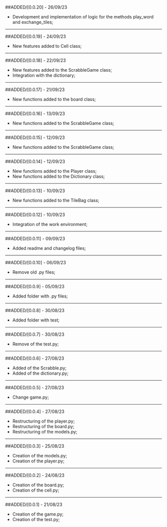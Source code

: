 ##ADDED/[0.0.20] - 26/09/23

- Development and implementation of logic for the methods play_word and exchange_tiles;

---------------
##ADDED/[0.0.19] - 24/09/23

- New features added to Cell class;

---------------
##ADDED/[0.0.18] - 22/09/23

- New features added to the ScrabbleGame class;
- Integration with the dictionary;

---------------
##ADDED/[0.0.17] - 21/09/23

- New functions added to the board class;

---------------
##ADDED/[0.0.16] - 13/09/23

- New functions added to the ScrabbleGame class;

---------------
##ADDED/[0.0.15] - 12/09/23

- New functions added to the ScrabbleGame class;

---------------
##ADDED/[0.0.14] - 12/09/23

- New functions added to the Player class;
- New functions added to the Dictionary class;

---------------
##ADDED/[0.0.13] - 10/09/23

- New functions added to the TileBag class;

---------------
##ADDED/[0.0.12] - 10/09/23

- Integration of the work environment;

---------------

##ADDED/[0.0.11] - 09/09/23

- Added readme and changelog files;

---------------

##ADDED/[0.0.10] - 06/09/23

- Remove old .py files;

---------------
##ADDED/[0.0.9] - 05/09/23

- Added folder with .py files;

---------------
##ADDED/[0.0.8] - 30/08/23
- Added folder with test;

---------------
##ADDED/[0.0.7] - 30/08/23
- Remove of the test.py;

------------

##ADDED/[0.0.6] - 27/08/23

- Added of the Scrabble.py;
- Added of the dictionary.py;

-------------

##ADDED/[0.0.5] - 27/08/23

- Change game.py;

---------------

##ADDED/[0.0.4] - 27/08/23

- Restructuring of the player.py;
- Restructuring of the board.py;
- Restructuring of the models.py;
---------------

##ADDED/[0.0.3] - 25/08/23

- Creation of the models.py;
- Creation of the player.py;
---------

##ADDED/[0.0.2] - 24/08/23


- Creation of the board.py;
- Creation of the cell.py;

----------

##ADDED/[0.0.1] - 21/08/23


- Creation of the game.py;
- Creation of the test.py;

